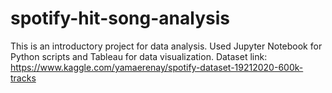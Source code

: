 # spotify-hit-song-analysis

This is an introductory project for data analysis.
Used Jupyter Notebook for Python scripts and 
Tableau for data visualization.
Dataset link: https://www.kaggle.com/yamaerenay/spotify-dataset-19212020-600k-tracks

